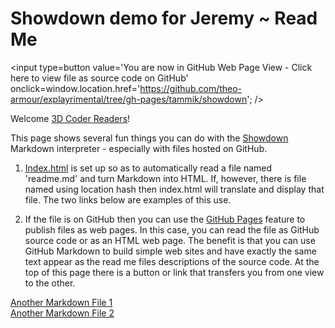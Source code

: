 Showdown demo for Jeremy ~ Read Me
===

<span style=display:none; >[You are now in GitHub source code view - click here to view as web page]( http://theo-armour.github.io/explayrimental/tammik/showdown/ "View file as a web page." ) </span>
<input type=button value='You are now in GitHub Web Page View - Click here to view file as source code on GitHub' onclick=window.location.href='https://github.com/theo-armour/explayrimental/tree/gh-pages/tammik/showdown'; />


Welcome [3D Coder Readers]( http://the3dwebcoder.typepad.com/blog/2015/08/hackergarten-chromium-and-markdown.html#comment-2222672923 )!

This page shows several fun things you can do with the [Showdown]( https://github.com/showdownjs/showdown ) Markdown interpreter - especially with files hosted on GitHub.

1. [Index.html]( https://github.com/theo-armour/explayrimental/blob/gh-pages/tammik/showdown/index.html ) is set up so as to automatically read a file named 'readme.md' and turn Markdown into HTML.
If, however, there is file named using location hash then index.html will translate and display that file.
The two links below are examples of this use.

2. If the file is on GitHub then you can use the [GitHub Pages]( https://pages.github.com/ ) feature to publish files as web pages.
In this case, you can read the file as GitHub source code or as an HTML web page.
The benefit is that you can use GitHub Markdown to build simple web sites and have exactly the same text appear as the read me files descriptions of the source code.
At the top of this page there is a button or link that transfers you from one view to the other.
 


[Another Markdown File 1]( http://theo-armour.github.io/explayrimental/tammik/showdown/index.html#another-markdown-file-1.md)  
[Another Markdown File 2]( http://theo-armour.github.io/explayrimental/tammik/showdown/index.html#another-markdown-file-2.md)  

